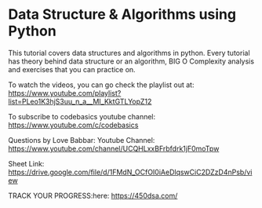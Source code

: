 # Data Structure & Algorithms using Python
This tutorial covers data structures and algorithms in python. Every tutorial has theory behind data structure or an algorithm, BIG O Complexity analysis and exercises that you can practice on.

To watch the videos, you can go check the playlist out at: https://www.youtube.com/playlist?list=PLeo1K3hjS3uu_n_a__MI_KktGTLYopZ12

To subscribe to codebasics youtube channel: https://www.youtube.com/c/codebasics

Questions by Love Babbar:
Youtube Channel: https://www.youtube.com/channel/UCQHLxxBFrbfdrk1jF0moTpw

Sheet Link: https://drive.google.com/file/d/1FMdN_OCfOI0iAeDlqswCiC2DZzD4nPsb/view

TRACK YOUR PROGRESS:here: https://450dsa.com/
